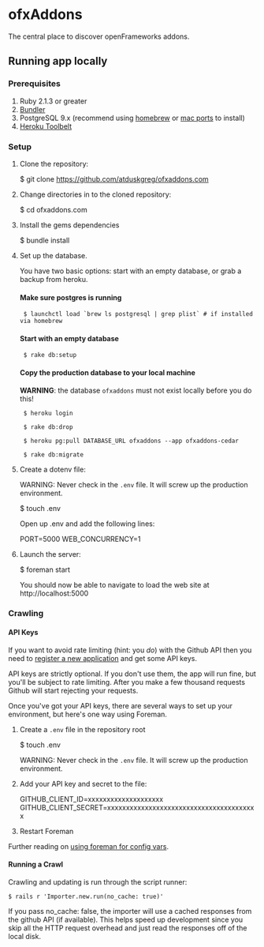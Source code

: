 # ofxAddons

The central place to discover openFrameworks addons.

## Running app locally

### Prerequisites

1. Ruby 2.1.3 or greater
1. [Bundler](bundler.io)
1. PostgreSQL 9.x (recommend using [homebrew](http://brew.sh/) or [mac ports](http://www.macports.org/) to install)
1. [Heroku Toolbelt](https://toolbelt.heroku.com/)

### Setup

1. Clone the repository:

    $ git clone https://github.com/atduskgreg/ofxaddons.com

1. Change directories in to the cloned repository:

    $ cd ofxaddons.com

1. Install the gems dependencies

    $ bundle install

1. Set up the database.

    You have two basic options: start with an empty database, or grab a backup from heroku.

    #### Make sure postgres is running

        $ launchctl load `brew ls postgresql | grep plist` # if installed via homebrew

    #### Start with an empty database

        $ rake db:setup

    #### Copy the production database to your local machine

      **WARNING**: the database `ofxaddons` must not exist locally before you do this!

        $ heroku login

        $ rake db:drop

        $ heroku pg:pull DATABASE_URL ofxaddons --app ofxaddons-cedar

        $ rake db:migrate

1. Create a dotenv file:

    WARNING: Never check in the `.env` file. It will screw up the production environment.

    $ touch .env

    Open up .env and add the following lines:

    PORT=5000
    WEB_CONCURRENCY=1

1. Launch the server:

    $ foreman start

    You should now be able to navigate to load the web site at http://localhost:5000

### Crawling

#### API Keys
If you want to avoid rate limiting (hint: you _do_) with the Github API then you need to [register a new application](https://github.com/settings/applications/new) and get some API keys.

API keys are strictly optional. If you don't use them, the app will run fine, but you'll be subject to rate limiting. After you make a few thousand requests Github will start rejecting your requests.

Once you've got your API keys, there are several ways to set up your environment, but here's one way using Foreman.

1. Create a `.env` file in the repository root

    $ touch .env

   WARNING: Never check in the `.env` file. It will screw up the production environment.

1. Add your API key and secret to the file:

    GITHUB_CLIENT_ID=xxxxxxxxxxxxxxxxxxxx
    GITHUB_CLIENT_SECRET=xxxxxxxxxxxxxxxxxxxxxxxxxxxxxxxxxxxxxxxx

1. Restart Foreman

Further reading on [using foreman for config vars](https://devcenter.heroku.com/articles/config-vars#using-foreman).

#### Running a Crawl

Crawling and updating is run through the script runner:

    $ rails r 'Importer.new.run(no_cache: true)'

If you pass no_cache: false, the importer will use a cached responses from the github API (if available). This helps speed up development since you skip all the HTTP request overhead and just read the responses off of the local disk.
